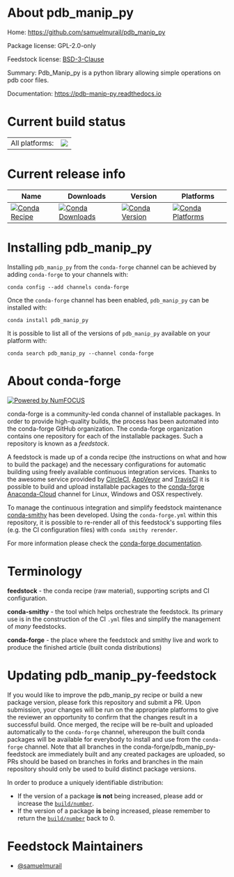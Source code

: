 About pdb_manip_py
==================

Home: https://github.com/samuelmurail/pdb_manip_py

Package license: GPL-2.0-only

Feedstock license: [BSD-3-Clause](https://github.com/conda-forge/pdb_manip_py-feedstock/blob/master/LICENSE.txt)

Summary: Pdb_Manip_py is a python library allowing simple operations on pdb coor files.

Documentation: https://pdb-manip-py.readthedocs.io

Current build status
====================


<table><tr><td>All platforms:</td>
    <td>
      <a href="https://dev.azure.com/conda-forge/feedstock-builds/_build/latest?definitionId=9673&branchName=master">
        <img src="https://dev.azure.com/conda-forge/feedstock-builds/_apis/build/status/pdb_manip_py-feedstock?branchName=master">
      </a>
    </td>
  </tr>
</table>

Current release info
====================

| Name | Downloads | Version | Platforms |
| --- | --- | --- | --- |
| [![Conda Recipe](https://img.shields.io/badge/recipe-pdb_manip_py-green.svg)](https://anaconda.org/conda-forge/pdb_manip_py) | [![Conda Downloads](https://img.shields.io/conda/dn/conda-forge/pdb_manip_py.svg)](https://anaconda.org/conda-forge/pdb_manip_py) | [![Conda Version](https://img.shields.io/conda/vn/conda-forge/pdb_manip_py.svg)](https://anaconda.org/conda-forge/pdb_manip_py) | [![Conda Platforms](https://img.shields.io/conda/pn/conda-forge/pdb_manip_py.svg)](https://anaconda.org/conda-forge/pdb_manip_py) |

Installing pdb_manip_py
=======================

Installing `pdb_manip_py` from the `conda-forge` channel can be achieved by adding `conda-forge` to your channels with:

```
conda config --add channels conda-forge
```

Once the `conda-forge` channel has been enabled, `pdb_manip_py` can be installed with:

```
conda install pdb_manip_py
```

It is possible to list all of the versions of `pdb_manip_py` available on your platform with:

```
conda search pdb_manip_py --channel conda-forge
```


About conda-forge
=================

[![Powered by NumFOCUS](https://img.shields.io/badge/powered%20by-NumFOCUS-orange.svg?style=flat&colorA=E1523D&colorB=007D8A)](http://numfocus.org)

conda-forge is a community-led conda channel of installable packages.
In order to provide high-quality builds, the process has been automated into the
conda-forge GitHub organization. The conda-forge organization contains one repository
for each of the installable packages. Such a repository is known as a *feedstock*.

A feedstock is made up of a conda recipe (the instructions on what and how to build
the package) and the necessary configurations for automatic building using freely
available continuous integration services. Thanks to the awesome service provided by
[CircleCI](https://circleci.com/), [AppVeyor](https://www.appveyor.com/)
and [TravisCI](https://travis-ci.com/) it is possible to build and upload installable
packages to the [conda-forge](https://anaconda.org/conda-forge)
[Anaconda-Cloud](https://anaconda.org/) channel for Linux, Windows and OSX respectively.

To manage the continuous integration and simplify feedstock maintenance
[conda-smithy](https://github.com/conda-forge/conda-smithy) has been developed.
Using the ``conda-forge.yml`` within this repository, it is possible to re-render all of
this feedstock's supporting files (e.g. the CI configuration files) with ``conda smithy rerender``.

For more information please check the [conda-forge documentation](https://conda-forge.org/docs/).

Terminology
===========

**feedstock** - the conda recipe (raw material), supporting scripts and CI configuration.

**conda-smithy** - the tool which helps orchestrate the feedstock.
                   Its primary use is in the construction of the CI ``.yml`` files
                   and simplify the management of *many* feedstocks.

**conda-forge** - the place where the feedstock and smithy live and work to
                  produce the finished article (built conda distributions)


Updating pdb_manip_py-feedstock
===============================

If you would like to improve the pdb_manip_py recipe or build a new
package version, please fork this repository and submit a PR. Upon submission,
your changes will be run on the appropriate platforms to give the reviewer an
opportunity to confirm that the changes result in a successful build. Once
merged, the recipe will be re-built and uploaded automatically to the
`conda-forge` channel, whereupon the built conda packages will be available for
everybody to install and use from the `conda-forge` channel.
Note that all branches in the conda-forge/pdb_manip_py-feedstock are
immediately built and any created packages are uploaded, so PRs should be based
on branches in forks and branches in the main repository should only be used to
build distinct package versions.

In order to produce a uniquely identifiable distribution:
 * If the version of a package **is not** being increased, please add or increase
   the [``build/number``](https://conda.io/docs/user-guide/tasks/build-packages/define-metadata.html#build-number-and-string).
 * If the version of a package **is** being increased, please remember to return
   the [``build/number``](https://conda.io/docs/user-guide/tasks/build-packages/define-metadata.html#build-number-and-string)
   back to 0.

Feedstock Maintainers
=====================

* [@samuelmurail](https://github.com/samuelmurail/)

